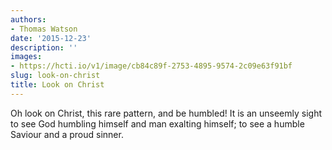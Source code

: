 ```yaml
---
authors:
- Thomas Watson
date: '2015-12-23'
description: ''
images:
- https://hcti.io/v1/image/cb84c89f-2753-4895-9574-2c09e63f91bf
slug: look-on-christ
title: Look on Christ
---
```


Oh look on Christ, this rare pattern, and be humbled! It is an unseemly sight to see God humbling himself and man exalting himself; to see a humble Saviour and a proud sinner.